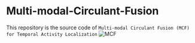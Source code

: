 # Multi-modal-Circulant-Fusion
This repository is the source code of `Multi-modal Circulant Fusion (MCF) for Temporal Activity Localization`
![MCF](https://github.com/AmingWu/Multi-modal-Circulant-Fusion/MCF.png)
